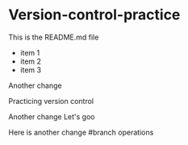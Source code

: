 # Version-control-practice

This is the README.md file

+ item 1
+ item 2
+ item 3

Another change

Practicing version control

Another change Let's goo


Here is another change #branch operations